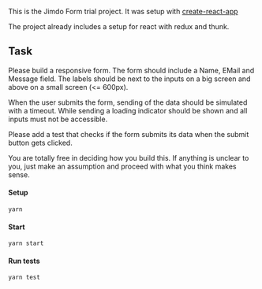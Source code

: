 This is the Jimdo Form trial project.
It was setup with [create-react-app](https://github.com/facebook/create-react-app)

The project already includes a setup for react with redux and thunk.

## Task
Please build a responsive form. The form should include a Name, EMail and Message field.
The labels should be next to the inputs on a big screen and above on a small screen (<= 600px).

When the user submits the form, sending of the data should be simulated with a timeout. While sending a loading indicator should be shown and all inputs must not be accessible.

Please add a test that checks if the form submits its data when the submit button gets clicked.

You are totally free in deciding how you build this. If anything is unclear to you, just make an assumption and proceed with what you think makes sense. 

#### Setup
`yarn`

#### Start
`yarn start`

#### Run tests
`yarn test`
